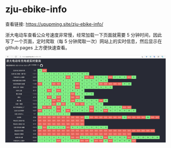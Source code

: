 # zju-ebike-info

查看链接: https://upupming.site/zju-ebike-info/

浙大电动车查看公众号速度非常慢，经常加载一下页面就需要 5 分钟时间，因此写了一个页面，定时爬取（每 5 分钟爬取一次）网站上的实时信息，然后显示在 github pages 上方便快速查看。

![](img/screenshot.png)

